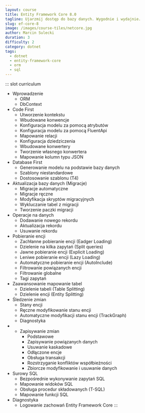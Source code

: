 ```yaml
---
layout: course
title: Entity Framework Core 8.0
tagline: Ujarzmij dostęp do bazy danych. Wygodnie i wydajnie.
slug: ef-core-8
image: /images/course-tiles/netcore.jpg
author: Marcin Sulecki
duration: 3
difficulty: 2
category: dotnet
tags:
  - dotnet
  - entity-framework-core
  - orm
  - sql
---
```


::: slot curriculum
* Wprowadzenie
	* ORM
	* DbContext
* Code First
	* Utworzenie kontekstu
	* Wbudowane konwencje
	* Konfiguracja modelu za pomocą atrybutów
	* Konfiguracja modelu za pomocą FluentApi
	* Mapowanie relacji
	* Konfiguracja dziedziczenia
	* Wbudowane konwertery
 	* Tworzenie własnego konwertera
 	* Mapowanie kolumn typu JSON
* Database First
  * Generowanie modelu na podstawie bazy danych
  * Szablony niestandardowe
  * Dostosowanie szablonu (T4)
* Aktualizacja bazy danych (Migracje)
	* Migracje automatyczne
	* Migracje ręczne
 	* Modyfikacja skryptów migracyjnych
 	* Wykluczanie tabel z migracji
	* Tworzenie paczki migracji
* Operacje na danych
	* Dodawanie nowego rekordu
	* Aktualizacja rekordu
	* Usuwanie rekordu
* Pobieranie encji
	* Zachłanne pobieranie encji (Eadger Loading)
	* Dzielenie na kilka zapytań (Split queries)
	* Jawne pobieranie encji (Explicit Loading)
	* Leniwe pobieranie encji (Lazy Loading)
	* Automatyczne pobieranie encji (AutoInclude)
	* Filtrowanie powiązanych encji	
	* Filtrowanie globalne
	* Tagi zapytań
* Zaawansowanie mapowanie tabel
	* Dzielenie tabeli (Table Splitting)
	* Dzielenie encji (Entity Splitting)
* Śledzenie zmian
	* Stany encji
	* Ręczne modyfikowanie stanu encji
	* Automatyczne modyfikacji stanu encji (TrackGraph)
	* Diagnostyka
* * Zapisywanie zmian
	* Podstawowe
	* Zapisywanie powiązanych danych
	* Usuwanie kaskadowe
	* Odłączone encje
	* Obsługa transakcji
	* Rozstrzyganie konfliktów współbieżności
	* Zbiorcze modyfikowanie i usuwanie danych
* Surowy SQL
	* Bezpośrednie wykonywanie zapytań SQL
	* Mapowanie widoków SQL
	* Obsługa procedur składowanych (T-SQL)
	* Mapowanie funkcji SQL
* Diagnostyka
	* Logowanie zachowań Entity Framework Core
:::
